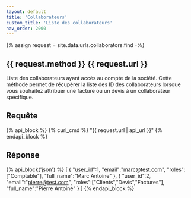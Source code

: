 ```yaml
---
layout: default
title: 'Collaborateurs'
custom_title: 'Liste des collaborateurs'
nav_order: 2000
---
```

{% assign request = site.data.urls.collaborators.find -%}
## {{ request.method }} {{ request.url }}

Liste des collaborateurs ayant accès au compte de la société. Cette méthode permet de récupérer la liste des ID des collaborateurs lorsque vous souhaitez attribuer une facture ou un devis à un collaborateur spécifique.

## Requête

{% api_block %}
{% curl_cmd %} "{{ request.url | api_url }}"
{% endapi_block %}

## Réponse

{% api_block('json') %}
[
  {
  "user_id":1,
  "email":"marc@test.com",
  "roles":["Comptable"],
  "full_name":"Marc Antoine"
  },
  {
  "user_id":2,
  "email":"pierre@test.com",
  "roles":["Clients","Devis","Factures"],
  "full_name":"Pierre Antoine"
  }
]
{% endapi_block %}
